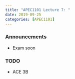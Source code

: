 ```yaml
---
title: "APEC1101 Lecture 7: "
date: 2019-09-25
categories: [APEC1101]
---
```


### Announcements

- Exam soon

### TODO

- ACE 3B
